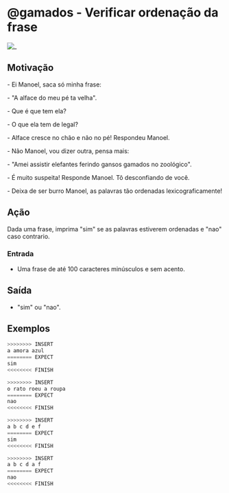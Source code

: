 # @gamados - Verificar ordenação da frase

![_](cover.jpg)

## Motivação

\- Ei Manoel, saca só minha frase:

\- "A alface do meu pé ta velha".

\- Que é que tem ela?

\- O que ela tem de legal?

\- Alface cresce no chão e não no pé! Respondeu Manoel.

\- Não Manoel, vou dizer outra, pensa mais:

\- "Amei assistir elefantes ferindo gansos gamados no zoológico".

\- É muito suspeita! Responde Manoel. Tô desconfiando de você.

\- Deixa de ser burro Manoel, as palavras tão ordenadas lexicograficamente!

## Ação

Dada uma frase, imprima "sim" se as palavras estiverem ordenadas e "nao" caso contrario.

### Entrada

- Uma frase de até 100 caracteres minúsculos e sem acento.

## Saída

- "sim" ou "nao".

## Exemplos

``` py
>>>>>>>> INSERT
a amora azul
======== EXPECT
sim
<<<<<<<< FINISH
```

```py
>>>>>>>> INSERT
o rato roeu a roupa
======== EXPECT
nao
<<<<<<<< FINISH
```

```py
>>>>>>>> INSERT
a b c d e f
======== EXPECT
sim
<<<<<<<< FINISH
```

```py
>>>>>>>> INSERT
a b c d a f
======== EXPECT
nao
<<<<<<<< FINISH
```
